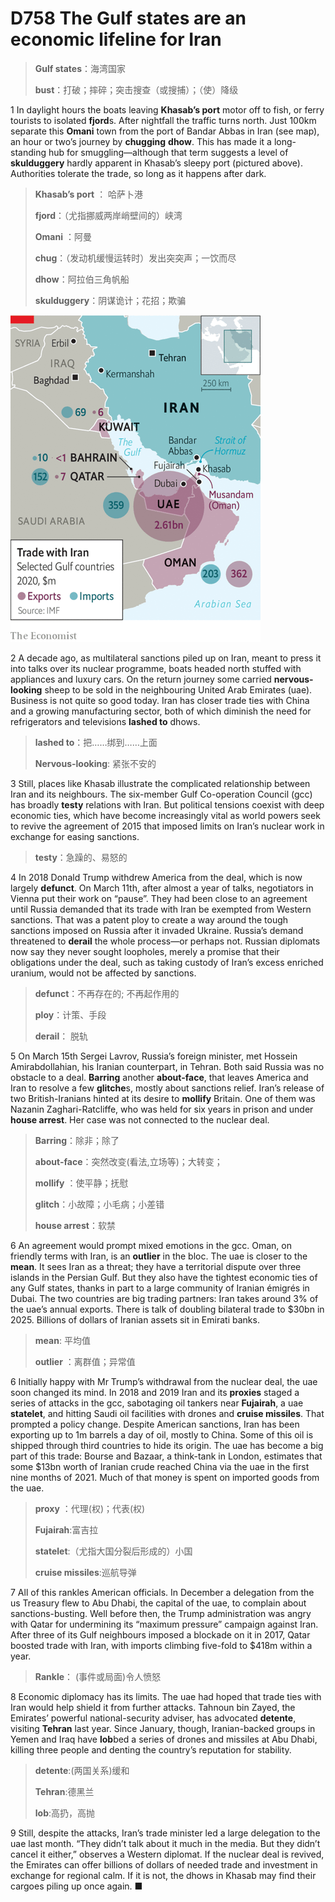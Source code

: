 # D758 The Gulf states are an economic lifeline for Iran
> **Gulf states**：海湾国家
 > 
> **bust**：打破；摔碎；突击搜查（或搜捕）；（使）降级
 > 

1 In daylight hours the boats leaving **Khasab’s port** motor off to fish, or ferry tourists to isolated **fjord**s. After nightfall the traffic turns north. Just 100km separate this **Omani** town from the port of Bandar Abbas in Iran (see map), an hour or two’s journey by **chugging** **dhow**. This has made it a long-standing hub for smuggling—although that term suggests a level of **skulduggery** hardly apparent in Khasab’s sleepy port (pictured above). Authorities tolerate the trade, so long as it happens after dark.

> **Khasab’s port** ： 哈萨卜港
>
> **fjord**：（尤指挪威两岸峭壁间的）峡湾
>
> **Omani** ：阿曼
>
> **chug**：（发动机缓慢运转时）发出突突声；一饮而尽
>
> **dhow**：阿拉伯三角帆船
>
> **skulduggery**：阴谋诡计；花招；欺骗
>

![](./img/boxcnC46muK7v30Np3rbmThhZxe.png)

2 A decade ago, as multilateral sanctions piled up on Iran, meant to press it into talks over its nuclear programme, boats headed north stuffed with appliances and luxury cars. On the return journey some carried **nervous-looking** sheep to be sold in the neighbouring United Arab Emirates (uae). Business is not quite so good today. Iran has closer trade ties with China and a growing manufacturing sector, both of which diminish the need for refrigerators and televisions **lashed to** dhows.

> **lashed to**：把……绑到……上面
>
> **Nervous-looking**: 紧张不安的
>

3 Still, places like Khasab illustrate the complicated relationship between Iran and its neighbours. The six-member Gulf Co-operation Council (gcc) has broadly **testy** relations with Iran. But political tensions coexist with deep economic ties, which have become increasingly vital as world powers seek to revive the agreement of 2015 that imposed limits on Iran’s nuclear work in exchange for easing sanctions.

> **testy**：急躁的、易怒的
>

4 In 2018 Donald Trump withdrew America from the deal, which is now largely **defunct**. On March 11th, after almost a year of talks, negotiators in Vienna put their work on “pause”. They had been close to an agreement until Russia demanded that its trade with Iran be exempted from Western sanctions. That was a patent ploy to create a way around the tough sanctions imposed on Russia after it invaded Ukraine.
Russia’s demand threatened to **derail** the whole process—or perhaps not. Russian diplomats now say they never sought loopholes, merely a promise that their obligations under the deal, such as taking custody of Iran’s excess enriched uranium, would not be affected by sanctions.

> **defunct**：不再存在的; 不再起作用的
>
> **ploy**：计策、手段
>
> **derail**： 脱轨
>

5 On March 15th Sergei Lavrov, Russia’s foreign minister, met Hossein Amirabdollahian, his Iranian counterpart, in Tehran. Both said Russia was no obstacle to a deal. **Barring** another **about-face**, that leaves America and Iran to resolve a few **glitche**s, mostly about sanctions relief. Iran’s release of two British-Iranians hinted at its desire to **mollify** Britain. One of them was Nazanin Zaghari-Ratcliffe, who was held for six years in prison and under **house arrest**. Her case was not connected to the nuclear deal.

> **Barring**：除非；除了
>
> **about-face**：突然改变(看法,立场等)；大转变；
>
> **mollify** ：使平静；抚慰
>
> **glitch**：小故障；小毛病；小差错
>
> **house arrest**：软禁
>

6 An agreement would prompt mixed emotions in the gcc. Oman, on friendly terms with Iran, is an **outlier** in the bloc. The uae is closer to the **mean**. It sees Iran as a threat; they have a territorial dispute over three islands in the Persian Gulf. But they also have the tightest economic ties of any Gulf states, thanks in part to a large community of Iranian émigrés in Dubai. The two countries are big trading partners: Iran takes around 3% of the uae’s annual exports. There is talk of doubling bilateral trade to $30bn in 2025. Billions of dollars of Iranian assets sit in Emirati banks.

> **mean**: 平均值
>
> **outlier** ：离群值；异常值
>

6 Initially happy with Mr Trump’s withdrawal from the nuclear deal, the uae soon changed its mind. In 2018 and 2019 Iran and its **proxies** staged a series of attacks in the gcc, sabotaging oil tankers near **Fujairah**, a uae **statelet**, and hitting Saudi oil facilities with drones and **cruise missiles**.
That prompted a policy change. Despite American sanctions, Iran has been exporting up to 1m barrels a day of oil, mostly to China. Some of this oil is shipped through third countries to hide its origin. The uae has become a big part of this trade: Bourse and Bazaar, a think-tank in London, estimates that some $13bn worth of Iranian crude reached China via the uae in the first nine months of 2021. Much of that money is spent on imported goods from the uae.

> **proxy** ：代理(权)；代表(权)
>
> **Fujairah**:富吉拉
>
> **statelet**:（尤指大国分裂后形成的）小国
>
> **cruise missiles**:巡航导弹
>

7 All of this rankles American officials. In December a delegation from the us Treasury flew to Abu Dhabi, the capital of the uae, to complain about sanctions-busting. Well before then, the Trump administration was angry with Qatar for undermining its “maximum pressure” campaign against Iran. After three of its Gulf neighbours imposed a blockade on it in 2017, Qatar boosted trade with Iran, with imports climbing five-fold to $418m within a year.

> **Rankle**： (事件或局面)令人愤怒
>

8 Economic diplomacy has its limits. The uae had hoped that trade ties with Iran would help shield it from further attacks. Tahnoun bin Zayed, the Emirates’ powerful national-security adviser, has advocated **detente**, visiting **Tehran** last year. Since January, though, Iranian-backed groups in Yemen and Iraq have **lob**bed a series of drones and missiles at Abu Dhabi, killing three people and denting the country’s reputation for stability.

> **detente**:(两国关系)缓和
>
> **Tehran**:德黑兰
>
> **lob**:高扔，高抛
>

9 Still, despite the attacks, Iran’s trade minister led a large delegation to the uae last month. “They didn’t talk about it much in the media. But they didn’t cancel it either,” observes a Western diplomat. If the nuclear deal is revived, the Emirates can offer billions of dollars of needed trade and investment in exchange for regional calm. If it is not, the dhows in Khasab may find their cargoes piling up once again. ■

